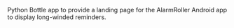 Python Bottle app to provide a landing page for the AlarmRoller Android app to display long-winded reminders.